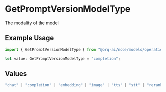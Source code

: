 # GetPromptVersionModelType

The modality of the model

## Example Usage

```typescript
import { GetPromptVersionModelType } from "@orq-ai/node/models/operations";

let value: GetPromptVersionModelType = "completion";
```

## Values

```typescript
"chat" | "completion" | "embedding" | "image" | "tts" | "stt" | "rerank" | "moderations" | "vision"
```